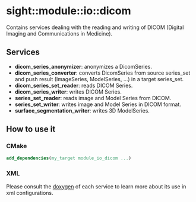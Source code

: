 # sight::module::io::dicom

Contains services dealing with the reading and writing of DICOM (Digital Imaging and Communications in Medicine).

## Services
- **dicom_series_anonymizer**: anonymizes a DicomSeries.
- **dicom_series_converter**: converts DicomSeries from source series_set and push result (ImageSeries, ModelSeries, ...) in a target series_set.
- **dicom_series_set_reader**: reads DICOM Series.
- **dicom_series_writer**: writes DICOM Series.
- **series_set_reader**: reads image and Model Series from DICOM.
- **series_set_writer**: writes image and Model Series in DICOM format.
- **surface_segmentation_writer**: writes 3D ModelSeries.

## How to use it

### CMake

```cmake
add_dependencies(my_target module_io_dicom ...)
```

### XML

Please consult the [doxygen](https://sight.pages.ircad.fr/sight) of each service to learn more about its use in xml configurations.
